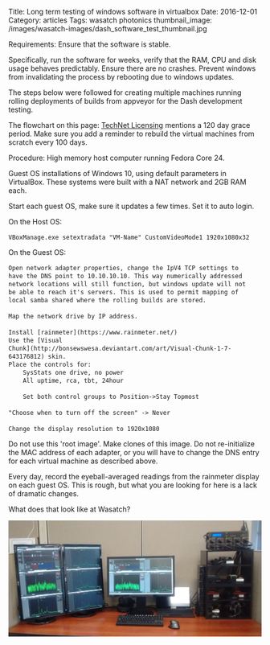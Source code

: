 Title: Long term testing of windows software in virtualbox
Date:  2016-12-01
Category: articles
Tags: wasatch photonics
thumbnail_image: /images/wasatch-images/dash_software_test_thumbnail.jpg


Requirements: Ensure that the software is stable.

Specifically, run the software for weeks, verify that the RAM, CPU and
disk usage behaves predictably. Ensure there are no crashes. Prevent
windows from invalidating the process by rebooting due to windows
updates.

The steps below were followed for creating multiple machines running
rolling deployments of builds from appveyor for the Dash development
testing. 

The flowchart on this page:
[TechNet Licensing](https://technet.microsoft.com/en-us/library/dd981009.aspx)
mentions a 120 day grace period. Make sure you add a reminder to rebuild
the virtual machines from scratch every 100 days.

Procedure: High memory host computer running Fedora Core 24.

Guest OS installations of Windows 10, using default parameters in
VirtualBox. These systems were built with a NAT network and 2GB RAM
each.

Start each guest OS, make sure it updates a few times.
Set it to auto login.

On the Host OS:

    VBoxManage.exe setextradata "VM-Name" CustomVideoMode1 1920x1080x32

On the Guest OS:

    Open network adapter properties, change the IpV4 TCP settings to
    have the DNS point to 10.10.10.10. This way numerically addressed
    network locations will still function, but windows update will not
    be able to reach it's servers. This is used to permit mapping of
    local samba shared where the rolling builds are stored.

    Map the network drive by IP address.

    Install [rainmeter](https://www.rainmeter.net/)
    Use the [Visual
    Chunk](http://bonsewswesa.deviantart.com/art/Visual-Chunk-1-7-643176812) skin.
    Place the controls for:
        SysStats one drive, no power
        All uptime, rca, tbt, 24hour

        Set both control groups to Position->Stay Topmost

    "Choose when to turn off the screen" -> Never

    Change the display resolution to 1920x1080


Do not use this 'root image'. Make clones of this image. Do not
re-initialize the MAC address of each adapter, or you will have to
change the DNS entry for each virtual machine as described above.

Every day, record the eyeball-averaged readings from the rainmeter
display on each guest OS. This is rough, but what you are looking for
here is a lack of dramatic changes.

What does that look like at Wasatch?


![Dash Software Test](/images/wasatch-images/dash_software_test.jpg)
